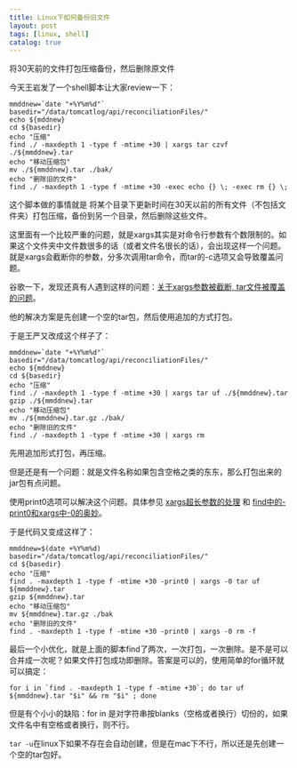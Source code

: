 ```yaml
---
title: Linux下如何备份旧文件
layout: post
tags: [linux, shell]
catalog: true
---
```


将30天前的文件打包压缩备份，然后删除原文件

今天王岩发了一个shell脚本让大家review一下：

	mmddnew=`date "+%Y%m%d"`
	basedir="/data/tomcatlog/api/reconciliationFiles/"
	echo ${mddnew}
	cd ${basedir}
	echo "压缩"
	find ./ -maxdepth 1 -type f -mtime +30 | xargs tar czvf ./${mmddnew}.tar
	echo "移动压缩包"
	mv ./${mmddnew}.tar ./bak/
	echo "删除旧的文件"
	find ./ -maxdepth 1 -type f -mtime +30 -exec echo {} \; -exec rm {} \;

这个脚本做的事情就是 将某个目录下更新时间在30天以前的所有文件（不包括文件夹）打包压缩，备份到另一个目录，然后删除这些文件。

这里面有一个比较严重的问题，就是xargs其实是对命令行参数有个数限制的。如果这个文件夹中文件数很多的话（或者文件名很长的话），会出现这样一个问题。就是xargs会截断你的参数，分多次调用tar命令，而tar的-c选项又会导致覆盖问题。

谷歌一下，发现还真有人遇到这样的问题：[关于xargs参数被截断, tar文件被覆盖的问题](http://my.oschina.net/leejun2005/blog/77807)。

他的解决方案是先创建一个空的tar包，然后使用追加的方式打包。

于是王严又改成这个样子了：

	mmddnew=`date "+%Y%m%d"`
	basedir="/data/tomcatlog/api/reconciliationFiles/"
	echo ${mddnew}
	cd ${basedir}
	echo "压缩"
	find ./ -maxdepth 1 -type f -mtime +30 | xargs tar uf ./${mmddnew}.tar
	gzip ./${mmddnew}.tar
	echo "移动压缩包"
	mv ./${mmddnew}.tar.gz ./bak/
	echo "删除旧的文件"
	find ./ -maxdepth 1 -type f -mtime +30 | xargs rm

先用追加形式打包，再压缩。

但是还是有一个问题：就是文件名称如果包含空格之类的东东，那么打包出来的jar包有点问题。

使用print0选项可以解决这个问题。具体参见 [xargs超长参数的处理](http://hi.baidu.com/90system/item/14ed563bc45c371c9cc65ecb) 和 [find中的-print0和xargs中-0的奥妙](http://blog.163.com/laser_meng@126/blog/static/16972784420117102638257/)。

于是代码又变成这样了：

	mmddnew=$(date +%Y%m%d)
	basedir="/data/tomcatlog/api/reconciliationFiles/"
	cd ${basedir}
	echo "压缩"
	find . -maxdepth 1 -type f -mtime +30 -print0 | xargs -0 tar uf ${mmddnew}.tar
	gzip ${mmddnew}.tar
	echo "移动压缩包"
	mv ${mmddnew}.tar.gz ./bak
	echo "删除旧的文件"
	find . -maxdepth 1 -type f -mtime +30 -print0 | xargs -0 rm -f

最后一个小优化，就是上面的脚本find了两次，一次打包，一次删除。是不是可以合并成一次呢？如果文件打包成功即删除。答案是可以的，使用简单的for循环就可以搞定：

	for i in `find . -maxdepth 1 -type f -mtime +30`; do tar uf  ${mmddnew}.tar "$i" && rm "$i" ; done

但是有个小小的缺陷：for in 是对字符串按blanks（空格或者换行）切份的，如果文件名中有空格或者换行，则不行。

`tar -u`在linux下如果不存在会自动创建，但是在mac下不行，所以还是先创建一个空的tar包好。




